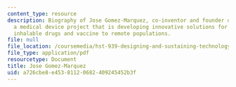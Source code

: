 ```yaml
---
content_type: resource
description: Biography of Jose Gomez-Marquez, co-inventor and founder of Aerovax,
  a medical device project that is developing innovative solutions for delivering
  inhalable drugs and vaccine to remote populations.
file: null
file_location: /coursemedia/hst-939-designing-and-sustaining-technology-innovation-for-global-health-practice-spring-2008/a726cbe8e45381120682409245452b3f_jose_bio.pdf
file_type: application/pdf
resourcetype: Document
title: Jose Gomez-Marquez
uid: a726cbe8-e453-8112-0682-409245452b3f
---
```

